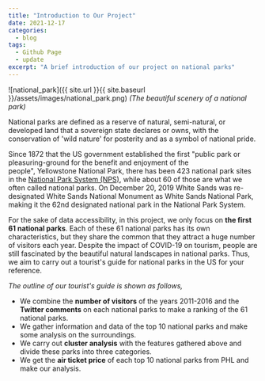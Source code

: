 ```yaml
---
title: "Introduction to Our Project"
date: 2021-12-17
categories:
  - blog
tags:
  - Github Page
  - update
excerpt: "A brief introduction of our project on national parks"
---
```


![national_park]({{ site.url }}{{ site.baseurl }}/assets/images/national_park.png)
*(The beautiful scenery of a national park)*

National parks are defined as a reserve of natural, semi-natural, or developed land that a sovereign state declares or owns, with the conservation of 'wild nature' for posterity and as a symbol of national pride. 

Since 1872 that the US government established the first "public park or pleasuring-ground for the benefit and enjoyment of the people", Yellowstone National Park, there has been 423 national park sites in the [National Park System (NPS)][National Park System (NPS)], while about 60 of those are what we often called national parks. On December 20, 2019 White Sands was re-designated White Sands National Monument as White Sands National Park, making it the 62nd designated national park in the National Park System. 

For the sake of data accessibility, in this project, we only focus on **the first 61 national parks**. Each of these 61 national parks has its own characteristics, but they share the common that they attract a huge number of visitors each year. Despite the impact of COVID-19 on tourism, people are still fascinated by the beautiful natural landscapes in national parks. Thus, we aim to carry out a tourist's guide for national parks in the US for your reference. 


*The outline of our tourist's guide is shown as follows,*

- We combine the **number of visitors** of the years 2011-2016 and the **Twitter comments** on each national parks to make a ranking of the 61 national parks.
- We gather information and data of the top 10 national parks and make some analysis on the surroundings.
- We carry out **cluster analysis** with the features gathered above and divide these parks into three categories.
- We get the **air ticket price** of each top 10 national parks from PHL and make our analysis.


[National Park System (NPS)]: https://www.nps.gov/aboutus/national-park-system.htm

